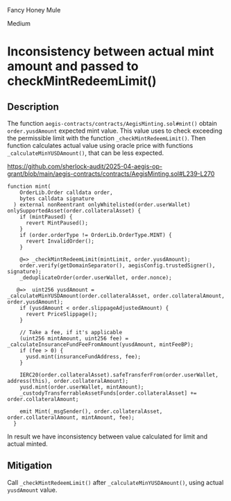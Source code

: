 Fancy Honey Mule

Medium

# Inconsistency between actual mint amount and passed to checkMintRedeemLimit()

## Description

The function `aegis-contracts/contracts/AegisMinting.sol#mint()` obtain `order.yusdAmount` expected mint value. This value uses to check exceeding the permissible limit with the function `_checkMintRedeemLimit()`. Then function calculates actual value using oracle price with functions `_calculateMinYUSDAmount()`, that can be less expected. 


https://github.com/sherlock-audit/2025-04-aegis-op-grant/blob/main/aegis-contracts/contracts/AegisMinting.sol#L239-L270

```solidity
function mint(
    OrderLib.Order calldata order,
    bytes calldata signature
  ) external nonReentrant onlyWhitelisted(order.userWallet) onlySupportedAsset(order.collateralAsset) {
    if (mintPaused) {
      revert MintPaused();
    }
    if (order.orderType != OrderLib.OrderType.MINT) {
      revert InvalidOrder();
    }

    @=> _checkMintRedeemLimit(mintLimit, order.yusdAmount);
    order.verify(getDomainSeparator(), aegisConfig.trustedSigner(), signature);
    _deduplicateOrder(order.userWallet, order.nonce);

   @=>  uint256 yusdAmount = _calculateMinYUSDAmount(order.collateralAsset, order.collateralAmount, order.yusdAmount);
    if (yusdAmount < order.slippageAdjustedAmount) {
      revert PriceSlippage();
    }

    // Take a fee, if it's applicable
    (uint256 mintAmount, uint256 fee) = _calculateInsuranceFundFeeFromAmount(yusdAmount, mintFeeBP);
    if (fee > 0) {
      yusd.mint(insuranceFundAddress, fee);
    }

    IERC20(order.collateralAsset).safeTransferFrom(order.userWallet, address(this), order.collateralAmount);
    yusd.mint(order.userWallet, mintAmount);
    _custodyTransferrableAssetFunds[order.collateralAsset] += order.collateralAmount;

    emit Mint(_msgSender(), order.collateralAsset, order.collateralAmount, mintAmount, fee);
  }
```

In result we have inconsistency between value calculated for limit and actual minted.


## Mitigation

Call `_checkMintRedeemLimit()` after `_calculateMinYUSDAmount()`, using actual `yusdAmount` value.

